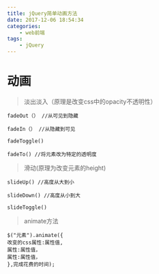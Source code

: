 ```yaml
---
title: jQuery简单动画方法
date: 2017-12-06 18:54:34
categories:
	- web前端
tags:
	- jQuery
---
```

# 动画

> 淡出淡入（原理是改变css中的opacity不透明性）

<!-- more -->

```
fadeOut（） //从可见到隐藏

fadeIn（） //从隐藏到可见

fadeToggle()

fadeTo() //将元素改为特定的透明度
```
> 滑动(原理为改变元素的height)


```
slideUp() //高度从大到小

slideDown() //高度从小到大

slideToggle()
```
> animate方法


```
$("元素").animate({
改变的css属性:属性值,
属性:属性值，
属性:属性值，    
},完成花费的时间);
```

